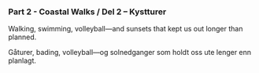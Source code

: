 ### Part 2 - Coastal Walks / Del 2 – Kystturer

Walking, swimming, volleyball—and sunsets that kept us out longer than planned.

Gåturer, bading, volleyball—og solnedganger som holdt oss ute lenger enn planlagt.
